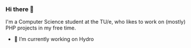 ### Hi there 👋

I'm a Computer Science student at the TU/e, who likes to work on (mostly) PHP projects in my free time.

- 🔭 I’m currently working on Hydro

<!--
**penningdaan/penningdaan** is a ✨ _special_ ✨ repository because its `README.md` (this file) appears on your GitHub profile.

Here are some ideas to get you started:

- 🔭 I’m currently working on ...
- 🌱 I’m currently learning ...
- 👯 I’m looking to collaborate on ...
- 🤔 I’m looking for help with ...
- 💬 Ask me about ...
- 📫 How to reach me: ...
- 😄 Pronouns: ...
- ⚡ Fun fact: ...
-->
